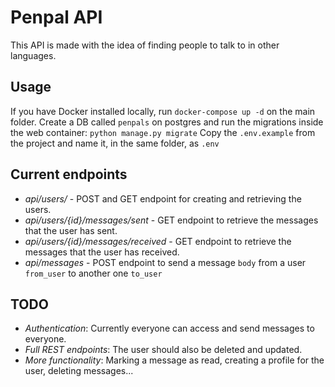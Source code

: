 # Penpal API

This API is made with the idea of finding people to talk to in other languages.

## Usage
If you have Docker installed locally, run `docker-compose up -d` on the main folder.
Create a DB called `penpals` on postgres and run the migrations inside the web container: `python manage.py migrate`
Copy the `.env.example` from the project and name it, in the same folder, as `.env` 

## Current endpoints
- *api/users/* - POST and GET endpoint for creating and retrieving the users.
- *api/users/{id}/messages/sent* - GET endpoint to retrieve the messages that the user has sent.
- *api/users/{id}/messages/received* - GET endpoint to retrieve the messages that the user has received.
- *api/messages* - POST endpoint to send a message `body` from a user `from_user` to another one `to_user` 

## TODO
- *Authentication*: Currently everyone can access and send messages to everyone.
- *Full REST endpoints*: The user should also be deleted and updated.
- *More functionality*: Marking a message as read, creating a profile for the user, deleting messages...
